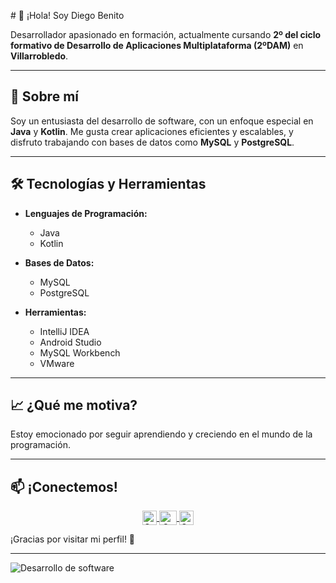 
  



<p>
  # 👋 ¡Hola! Soy Diego Benito

Desarrollador apasionado en formación, actualmente cursando **2º del ciclo formativo de Desarrollo de Aplicaciones Multiplataforma (2ºDAM)** en **Villarrobledo**.

---

## 🌟 Sobre mí

Soy un entusiasta del desarrollo de software, con un enfoque especial en **Java** y **Kotlin**. Me gusta crear aplicaciones eficientes y escalables, y disfruto trabajando con bases de datos como **MySQL** y **PostgreSQL**.

---

## 🛠️ Tecnologías y Herramientas

- **Lenguajes de Programación:**
  - Java
  - Kotlin

- **Bases de Datos:**
  - MySQL
  - PostgreSQL

- **Herramientas:**
  - IntelliJ IDEA
  - Android Studio
  - MySQL Workbench
  - VMware

---

## 📈 ¿Qué me motiva?

Estoy emocionado por seguir aprendiendo y creciendo en el mundo de la programación. 

---

## 📫 ¡Conectemos!

<p align="center">
  </a>
  <span style="width: 8px;"> </span>
  <a href="https://www.instagram.com/diegobenito._?igsh=MW9vZ2MwN2Nxcm8zdA==" target="blank">
    <img align="center" src="https://upload.wikimedia.org/wikipedia/commons/e/e7/Instagram_logo_2016.svg" alt="Canal de Instagram de midu.dev" height="23px" width="23px" />
  </a>
  <span style="width: 8px;"> </span>
  <a href="https://x.com/theclich2" target="blank">
    <img align="center" src="https://upload.wikimedia.org/wikipedia/commons/thumb/6/6f/Logo_of_Twitter.svg/2491px-Logo_of_Twitter.svg.png" alt="Canal de Twitter de midudev" height="23px" width="28px" />
  </a>
  <a href="https://www.linkedin.com/in/diego-benito-mart%C3%ADnez-6039a226a/" target="blank">
    <img align="center" src="https://upload.wikimedia.org/wikipedia/commons/e/e7/Instagram_logo_2016.svg" alt="Canal de Instagram de Diego" height="23px" width="23px" />
  </a>
</p>

¡Gracias por visitar mi perfil! 🚀

---

![Desarrollo de software](https://via.placeholder.com/800x200.png?text=Desarrollo+de+Software)

   
</p>

